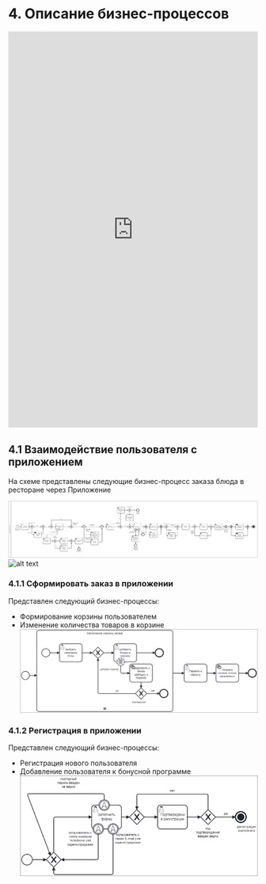 # 4. Описание бизнес-процессов


<iframe src="https://stormbpmn.com/app/diagram/5b9a4115-89c8-4acd-8edc-a466f3bc91f1?overlays=eyJ2aXNpYmxlIjp7ImFzc2lnbmVlcyI6ZmFsc2UsImNvbW1lbnRzIjpmYWxzZSwiZGVzY3JpcHRpb24iOmZhbHNlLCJkb2N1bWVudHMiOmZhbHNlLCJkdXJhdGlvbiI6ZmFsc2UsImluY29taW5nTGlua3MiOmZhbHNlLCJsaW5rcyI6ZmFsc2UsInBvc2l0aW9ucyI6ZmFsc2UsInN5c3RlbXMiOmZhbHNlfSwiY29sbGFwcyI6eyJzeXN0ZW1zIjpmYWxzZSwiZG9jdW1lbnRzIjpmYWxzZSwiY3VzdG9tIjpmYWxzZX19&screenshot=true" style="border:1px #f2f2f2 none;" name="extAdmin" scrolling="yes" frameborder="1"  height="800px" width="100%" allowfullscreen></iframe>

## 4.1 Взаимодействие пользователя с приложением
На схеме представлены следующие бизнес-процесс заказа блюда в ресторане через Приложение

![alt text](<images/Бизнес процесс 1.png>)
![alt text](<images/Бизнес процесс 1 (Приложение для заказа).png>)

### 4.1.1 Сформировать заказ в приложении
Представлен следующий бизнес-процессы:

- Формирование корзины пользователем
- Изменение количества товаров в корзине
![alt text](<images/Бизнес процесс 1 (Сформировать заказ).png>)
### 4.1.2 Регистрация в приложении
Представлен следующий бизнес-процессы:

- Регистрация нового пользователя
- Добавление пользователя к бонусной программе
![alt text](<images/Бизнес процесс 1 (Регистрация в приложении).png>)
